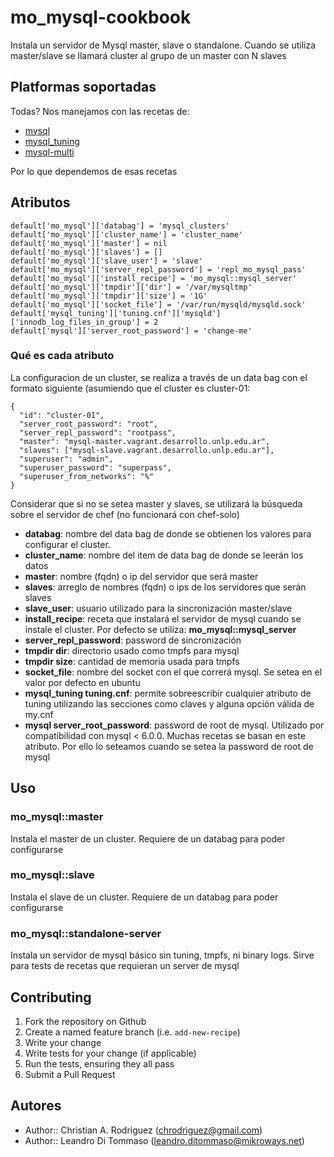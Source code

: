 # mo_mysql-cookbook

Instala un servidor de Mysql master, slave o standalone. Cuando se utiliza
master/slave se llamará cluster al grupo de un master con N slaves

## Platformas soportadas

Todas? Nos manejamos con las recetas de:

  * [mysql](https://github.com/chef-cookbooks/mysql)
  * [mysql_tuning](https://github.com/onddo/mysql_tuning-cookbook)
  * [mysql-multi](https://github.com/rackspace-cookbooks/mysql-multi)

Por lo que dependemos de esas recetas

## Atributos

```
default['mo_mysql']['databag'] = 'mysql_clusters'
default['mo_mysql']['cluster_name'] = 'cluster_name'
default['mo_mysql']['master'] = nil
default['mo_mysql']['slaves'] = []
default['mo_mysql']['slave_user'] = 'slave'
default['mo_mysql']['server_repl_password'] = 'repl_mo_mysql_pass'
default['mo_mysql']['install_recipe'] = 'mo_mysql::mysql_server'
default['mo_mysql']['tmpdir']['dir'] = '/var/mysqltmp'
default['mo_mysql']['tmpdir']['size'] = '1G'
default['mo_mysql']['socket_file'] = '/var/run/mysqld/mysqld.sock'
default['mysql_tuning']['tuning.cnf']['mysqld']['innodb_log_files_in_group'] = 2
default['mysql']['server_root_password'] = 'change-me'
```

### Qué es cada atributo

La configuracion de un cluster, se realiza a través de un data bag con el
formato siguiente (asumiendo que el cluster es cluster-01:


```
{
  "id": "cluster-01",
  "server_root_password": "root",
  "server_repl_password": "rootpass",
  "master": "mysql-master.vagrant.desarrollo.unlp.edu.ar",
  "slaves": ["mysql-slave.vagrant.desarrollo.unlp.edu.ar"],
  "superuser": "admin",
  "superuser_password": "superpass",
  "superuser_from_networks": "%"
}
```

Considerar que si no se setea master y slaves, se utilizará la búsqueda sobre el
servidor de chef (no funcionará con chef-solo)

* **databag**: nombre del data bag de donde se obtienen los valores para configurar
  el cluster.
* **cluster_name**: nombre del item de data bag de donde se leerán los datos
* **master**: nombre (fqdn) o ip del servidor que será master
* **slaves**: arreglo de nombres (fqdn) o ips de los servidores que serán slaves
* **slave_user**: usuario utilizado para la sincronización master/slave
* **install_recipe**: receta que instalará el servidor de mysql cuando se instale
 el cluster. Por defecto se utiliza: **mo_mysql::mysql_server**
* **server_repl_password**: password de sincronización
* **tmpdir dir**: directorio usado como tmpfs para mysql
* **tmpdir size**: cantidad de memoria usada para tmpfs
* **socket_file**: nombre del socket con el que correrá mysql. Se setea en el
 valor por defecto en ubuntu
* **mysql_tuning tuning.cnf**: permite sobreescribir cualquier atributo de tuning
 utilizando las secciones como claves y alguna opción válida de my.cnf
* **mysql server_root_password**: password de root de mysql. Utilizado por
  compatibilidad con mysql < 6.0.0. Muchas recetas se basan en este atributo. Por 
  ello lo seteamos cuando se setea la password de root de mysql

## Uso

### mo_mysql::master

Instala el master de un cluster. Requiere de un databag para poder configurarse

### mo_mysql::slave

Instala el slave de un cluster. Requiere de un databag para poder configurarse

### mo_mysql::standalone-server

Instala un servidor de mysql básico sin tuning, tmpfs, ni binary logs. Sirve
para tests de recetas que requieran un server de mysql


## Contributing

1. Fork the repository on Github
2. Create a named feature branch (i.e. `add-new-recipe`)
3. Write your change
4. Write tests for your change (if applicable)
5. Run the tests, ensuring they all pass
6. Submit a Pull Request

## Autores

* Author:: Christian A. Rodriguez (<chrodriguez@gmail.com>)
* Author:: Leandro Di Tommaso (<leandro.ditommaso@mikroways.net>)

